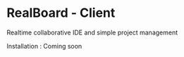 # RealBoard - Client
Realtime collaborative IDE and simple project management

Installation :
Coming soon
